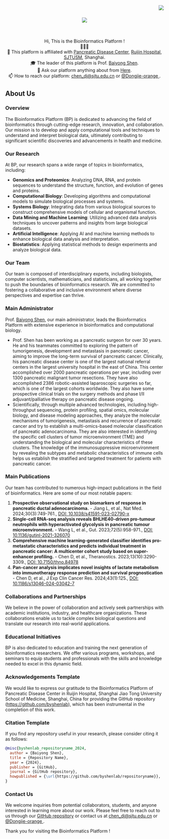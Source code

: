 <img align="right" src="https://visitor-badge.laobi.icu/badge?page_id=byshenlab..github">

<h1 align="center">
  <a href="https://git.io/typing-svg">
    <img src="https://readme-typing-svg.herokuapp.com?font=Libre+Baskerville&duration=3000&pause=350&center=true&vCenter=true&random=false&width=520&lines=This+is+the+Bioinformatics+Platform+in+Shen+Lab+%F0%9F%91%A8%E2%80%8D%E2%9A%95%EF%B8%8F%E2%80%8D;Nice+to+meet+you+%F0%9F%98%80;Feel+free+to+contact+us+%F0%9F%92%95">
  </a>
</h1>


<br>
<p align="center">
  Hi, This is the Bioinformatics Platform !
  <br>
  🌟🌟🌟
  <br>
  🔬 This platform is affiliated with <a href="https://www.rjh.com.cn/2018RJPortal/doc/2023/11/17/65755.shtml" title="Issues">Pancreatic Disease Center</a>, <a href="http://www.rjh.com.cn" title="Issues">Ruijin Hospital</a>,  <a href="https://www.shsmu.edu.cn/english/" title="Issues">SJTUSM</a>, Shanghai.  
  <br>
  🎓 The leader of this platform is Prof. <a href="https://baike.baidu.com/item/%E6%B2%88%E6%9F%8F%E7%94%A8/3067940" title="Issues">Baiyong Shen</a>.
  <br>
  💬 Ask our platform anything about from <a href="https://github.com/orgs/byshenlab/discussions" title="Issues">Here</a>.
  <br>
  📫 How to reach our platform: <a href="mailto: chen_dj@sjtu.edu.cn">chen_dj@sjtu.edu.cn</a> or <a href="https://github.com/Dongjie-orange"> @Dongjie-orange </a>.
</p>

## About Us


### Overview
The Bioinformatics Platform (BP) is dedicated to advancing the field of bioinformatics through cutting-edge research, innovation, and collaboration. Our mission is to develop and apply computational tools and techniques to understand and interpret biological data, ultimately contributing to significant scientific discoveries and advancements in health and medicine.

### Our Research
At BP, our research spans a wide range of topics in bioinformatics, including:

- **Genomics and Proteomics**: Analyzing DNA, RNA, and protein sequences to understand the structure, function, and evolution of genes and proteins.
- **Computational Biology**: Developing algorithms and computational models to simulate biological processes and systems.
- **Systems Biology**: Integrating data from various biological sources to construct comprehensive models of cellular and organismal function.
- **Data Mining and Machine Learning**: Utilizing advanced data analysis techniques to uncover patterns and insights from large biological datasets.
- **Artificial Intelligence**: Applying AI and machine learning methods to enhance biological data analysis and interpretation.
- **Biostatistics**: Applying statistical methods to design experiments and analyze biological data.

### Our Team
Our team is composed of interdisciplinary experts, including biologists, computer scientists, mathematicians, and statisticians, all working together to push the boundaries of bioinformatics research. We are committed to fostering a collaborative and inclusive environment where diverse perspectives and expertise can thrive.

### Main Administrator
Prof. [Baiyong Shen](https://baike.baidu.com/item/%E6%B2%88%E6%9F%8F%E7%94%A8/3067940), our main administrator, leads the Bioinformatics Platform with extensive experience in bioinformatics and computational biology. 
- Prof. Shen has been working as a pancreatic surgeon for over 30 years. He and his teammates committed to exploring the pattern of tumorigenesis, development and metastasis in pancreatic cancer, aiming to improve the long-term survival of pancreatic cancer. Clinically, his pancreatic disease center is one of the largest national referral centers in the largest university hospital in the east of China. This center accomplished over 2000 pancreatic operations per year, including over 1300 pancreatic malignant tumor resections. They have also accomplished 2386 robotic-assisted laparoscopic surgeries so far, which is one of the largest cohorts worldwide. They also have some prospective clinical trials on the surgery methods and phase I/II adjuvant/palliative therapy on pancreatic disease ongoing. 
- Scientifically, through multiple advanced technologies, including high-throughput sequencing, protein profiling, spatial omics, molecular biology, and disease modeling approaches, they analyze the molecular mechanisms of tumorigenesis, metastasis and recurrence of pancreatic cancer and try to establish a multi-omics-based molecular classification of pancreatic adenocarcinoma. They are also interested in identifying the specific cell clusters of tumor microenvironment (TME) and understanding the biological and molecular characteristics of these clusters. The knowledge of the immunosuppressive microenvironment by revealing the subtypes and metabolic characteristics of immune cells helps us establish the stratified and targeted treatment for patients with pancreatic cancer.

### Main Publications
Our team has contributed to numerous high-impact publications in the field of bioinformatics. Here are some of our most notable papers:

1. **Prospective observational study on biomarkers of response in pancreatic ductal adenocarcinoma.** - Jiang L, et al., Nat Med. 2024;30(3):749-761., [DOI: 10.1038/s41591-023-02790-x](https://www.nature.com/articles/s41591-023-02790-x)
2. **Single-cell RNA-seq analysis reveals BHLHE40-driven pro-tumour neutrophils with hyperactivated glycolysis in pancreatic tumour microenvironment.** - Wang L, et al., Gut. 2023;72(5):958-971., [DOI: 10.1136/gutjnl-2021-326070](https://gut.bmj.com/content/72/5/958.long)
3. **Comprehensive machine learning-generated classifier identifies pro-metastatic characteristics and predicts individual treatment in pancreatic cancer: A multicenter cohort study based on super-enhancer profiling.** - Chen D, et al., Theranostics. 2023;13(10):3290-3309., [DOI: 10.7150/thno.84978](https://www.thno.org/v13p3290.htm)
4. **Pan-cancer analysis implicates novel insights of lactate metabolism into immunotherapy response prediction and survival prognostication** - Chen D, et al., J Exp Clin Cancer Res. 2024;43(1):125., [DOI: 10.1186/s13046-024-03042-7](https://jeccr.biomedcentral.com/articles/10.1186/s13046-024-03042-7)

### Collaborations and Partnerships
We believe in the power of collaboration and actively seek partnerships with academic institutions, industry, and healthcare organizations. These collaborations enable us to tackle complex biological questions and translate our research into real-world applications.

### Educational Initiatives
BP is also dedicated to education and training the next generation of bioinformatics researchers. We offer various programs, workshops, and seminars to equip students and professionals with the skills and knowledge needed to excel in this dynamic field.

### Acknowledgements Template

We would like to express our gratitude to the Bioinformatics Platform of Pancreatic Disease Center in Ruijin Hospital, Shanghai Jiao Tong University School of Medicine, Shanghai, China for providing the GitHub repository (https://github.com/byshenlab), which has been instrumental in the completion of this work.

### Citation Template

If you find any repository useful in your research, please consider citing it as follows:

```bibtex
@misc{byshenlab_repositoryname_2024,
  author = {Baiyong Shen},
  title = {Repository Name},
  year = {2024},
  publisher = {GitHub},
  journal = {GitHub repository},
  howpublished = {\url{https://github.com/byshenlab/repositoryname}},
}
```

### Contact Us
We welcome inquiries from potential collaborators, students, and anyone interested in learning more about our work. Please feel free to reach out to us through our [GitHub repository](https://github.com/byshenlab) or contact us at [chen_dj@sjtu.edu.cn](mailto:chen_dj@sjtu.edu.cn) or <a href="https://github.com/Dongjie-orange"> @Dongjie-orange </a>.

Thank you for visiting the Bioinformatics Platform !


